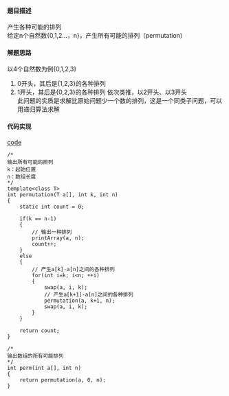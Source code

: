 #### 题目描述
产生各种可能的排列  
给定n个自然数{0,1,2...，n}，产生所有可能的排列（permutation）  

#### 解题思路
以4个自然数为例{0,1,2,3}
1. 0开头，其后是{1,2,3}的各种排列
2. 1开头，其后是{0,2,3}的各种排列
依次类推，以2开头、以3开头  
此问题的实质是求解比原始问题少一个数的排列，这是一个同类子问题，可以用递归算法求解

#### 代码实现

[code](/Recursive/gen_all_permutation.cpp)

```
/*
输出所有可能的排列
k：起始位置
n：数组长度
*/
template<class T>
int permutation(T a[], int k, int n)
{
	static int count = 0;

	if(k == n-1)
	{
		// 输出一种排列
		printArray(a, n);
		count++;
	}
	else
	{
		// 产生a[k]-a[n]之间的各种排列
		for(int i=k; i<n; ++i)
		{
			swap(a, i, k);
			// 产生a[k+1]-a[n]之间的各种排列
			permutation(a, k+1, n);
			swap(a, i, k);
		}
	}

	return count;
}

/*
输出数组的所有可能排列
*/
int perm(int a[], int n)
{
	return permutation(a, 0, n);
}
```